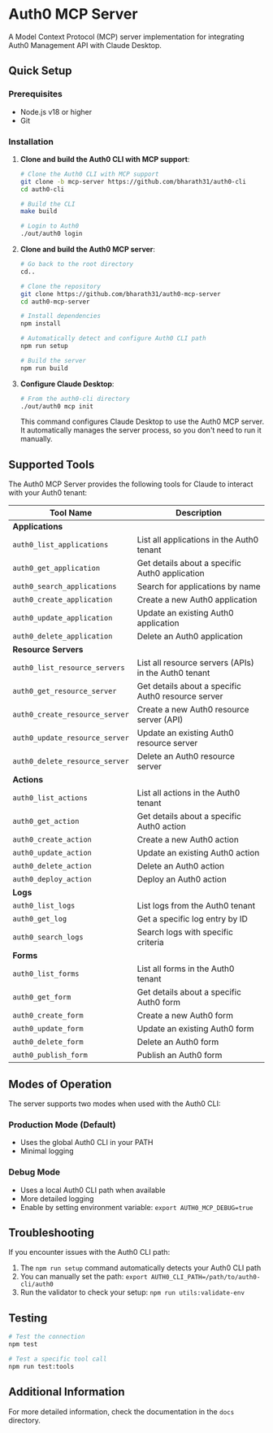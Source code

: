 # Auth0 MCP Server

A Model Context Protocol (MCP) server implementation for integrating Auth0 Management API with Claude Desktop.

## Quick Setup

### Prerequisites

- Node.js v18 or higher
- Git

### Installation

1. **Clone and build the Auth0 CLI with MCP support**:
   ```bash
   # Clone the Auth0 CLI with MCP support
   git clone -b mcp-server https://github.com/bharath31/auth0-cli
   cd auth0-cli
   
   # Build the CLI
   make build
   
   # Login to Auth0
   ./out/auth0 login
   ```

2. **Clone and build the Auth0 MCP server**:
   ```bash
   # Go back to the root directory
   cd..
   
   # Clone the repository
   git clone https://github.com/bharath31/auth0-mcp-server
   cd auth0-mcp-server
   
   # Install dependencies
   npm install
   
   # Automatically detect and configure Auth0 CLI path
   npm run setup
   
   # Build the server
   npm run build
   ```

3. **Configure Claude Desktop**:
   ```bash
   # From the auth0-cli directory
   ./out/auth0 mcp init
   ```

   This command configures Claude Desktop to use the Auth0 MCP server. It automatically manages the server process, so you don't need to run it manually.

## Supported Tools

The Auth0 MCP Server provides the following tools for Claude to interact with your Auth0 tenant:

| Tool Name | Description |
|-----------|-------------|
| **Applications** | |
| `auth0_list_applications` | List all applications in the Auth0 tenant |
| `auth0_get_application` | Get details about a specific Auth0 application |
| `auth0_search_applications` | Search for applications by name |
| `auth0_create_application` | Create a new Auth0 application |
| `auth0_update_application` | Update an existing Auth0 application |
| `auth0_delete_application` | Delete an Auth0 application |
| **Resource Servers** | |
| `auth0_list_resource_servers` | List all resource servers (APIs) in the Auth0 tenant |
| `auth0_get_resource_server` | Get details about a specific Auth0 resource server |
| `auth0_create_resource_server` | Create a new Auth0 resource server (API) |
| `auth0_update_resource_server` | Update an existing Auth0 resource server |
| `auth0_delete_resource_server` | Delete an Auth0 resource server |
| **Actions** | |
| `auth0_list_actions` | List all actions in the Auth0 tenant |
| `auth0_get_action` | Get details about a specific Auth0 action |
| `auth0_create_action` | Create a new Auth0 action |
| `auth0_update_action` | Update an existing Auth0 action |
| `auth0_delete_action` | Delete an Auth0 action |
| `auth0_deploy_action` | Deploy an Auth0 action |
| **Logs** | |
| `auth0_list_logs` | List logs from the Auth0 tenant |
| `auth0_get_log` | Get a specific log entry by ID |
| `auth0_search_logs` | Search logs with specific criteria |
| **Forms** | |
| `auth0_list_forms` | List all forms in the Auth0 tenant |
| `auth0_get_form` | Get details about a specific Auth0 form |
| `auth0_create_form` | Create a new Auth0 form |
| `auth0_update_form` | Update an existing Auth0 form |
| `auth0_delete_form` | Delete an Auth0 form |
| `auth0_publish_form` | Publish an Auth0 form |

## Modes of Operation

The server supports two modes when used with the Auth0 CLI:

### Production Mode (Default)
- Uses the global Auth0 CLI in your PATH
- Minimal logging

### Debug Mode
- Uses a local Auth0 CLI path when available
- More detailed logging
- Enable by setting environment variable: `export AUTH0_MCP_DEBUG=true`

## Troubleshooting

If you encounter issues with the Auth0 CLI path:

1. The `npm run setup` command automatically detects your Auth0 CLI path
2. You can manually set the path: `export AUTH0_CLI_PATH=/path/to/auth0-cli/auth0`
3. Run the validator to check your setup: `npm run utils:validate-env`

## Testing

```bash
# Test the connection
npm test

# Test a specific tool call
npm run test:tools
```

## Additional Information

For more detailed information, check the documentation in the `docs` directory. 